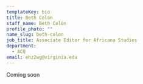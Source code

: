 ```yaml
---
templateKey: bio
title: Beth Colón
staff_name: Beth Colón
profile_photo: ""
name_slug: beth-colon
job_title: Associate Editor for Africana Studies
department:
  - ACQ
email: ehz2wg@virginia.edu 
---
```

Coming soon